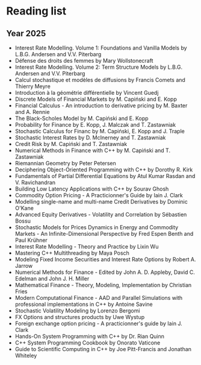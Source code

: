 # Reading list

## Year 2025

- Interest Rate Modelling. Volume 1: Foundations and Vanilla Models by L.B.G. Andersen and V.V. Piterbarg
- Défense des droits des femmes by Mary Wollstonecraft
- Interest Rate Modelling. Volume 2: Term Structure Models by L.B.G. Andersen and V.V. Piterbarg
- Calcul stochastique et modèles de diffusions by Francis Comets and Thierry Meyre
- Introduction à la géométrie différentielle by Vincent Guedj
- Discrete Models of Financial Markets by M. Capiński and E. Kopp
- Financial Calculus - An introduction to derivative pricing by M. Baxter and A. Rennie
- The Black-Scholes Model by M. Capiński and E. Kopp
- Probability for Finance by E. Kopp, J. Malczak and T. Zastawniak
- Stochastic Calculus for Financ by M. Capiński, E. Kopp and J. Traple
- Stochastic Interest Rates by D. McInerney and T. Zastawniak
- Credit Risk by M. Capiński and T. Zastawniak
- Numerical Methods in Finance with C++ by M. Capiński and T. Zastawniak
- Riemannian Geometry by Peter Petersen
- Deciphering Object-Oriented Programming with C++ by Dorothy R. Kirk
- Fundamentals of Partial Differential Equations by Atul Kumar Rasdan and V. Ravichandran
- Building Low Latency Applications with C++ by Sourav Ghosh
- Commodity Option Pricing - A Practicionner's Guide by Iain J. Clark
- Modelling single-name and multi-name Credit Derivatives by Dominic O'Kane
- Advanced Equity Derivatives - Volatility and Correlation by Sébastien Bossu
- Stochastic Models for Prices Dynamics in Energy and Commodity Markets - An Infinite-Dimensional Perspective by Fred Espen Benth and Paul Krühner
- Interest Rate Modelling - Theory and Practice by Lixin Wu
- Mastering C++ Multithreading by Maya Posch
- Modeling Fixed Income Securities and Interest Rate Options by Robert A. Jarrow
- Numerical Methods for Finance - Edited by John A. D. Appleby, David C. Edelman and John J. H. Miller
- Mathematical Finance - Theory, Modeling, Implementation by Christian Fries
- Modern Computational Finance - AAD and Parallel Simulations with professional implementations in C++ by Antoine Savine
- Stochastic Volatility Modeling by Lorenzo Bergomi
- FX Options and structures products by Uwe Wystup
- Foreign exchange option pricing - A practicionner's guide by Iain J. Clark
- Hands-On System Programming with C++ by Dr. Rian Quinn
- C++ System Programming Cookbook by Onorato Vaticone
- Guide to Scientific Computing in C++ by Joe Pitt-Francis and Jonathan Whiteley
